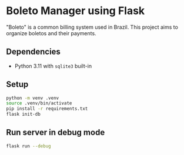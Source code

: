# Boleto Manager using Flask

"Boleto" is a common billing system used in Brazil.
This project aims to organize boletos and their payments.

## Dependencies

- Python 3.11 with `sqlite3` built-in

## Setup

```sh
python -m venv .venv
source .venv/bin/activate
pip install -r requirements.txt
flask init-db
```

## Run server in debug mode

```sh
flask run --debug
```

